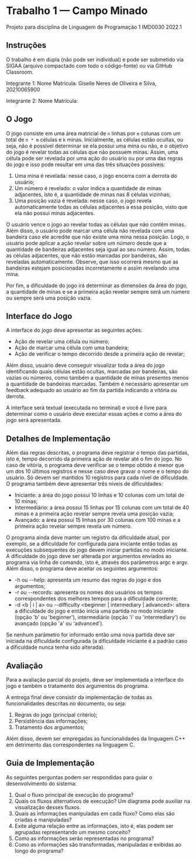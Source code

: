 # Trabalho 1 — Campo Minado

Projeto para disciplina de Linguagem de Programação 1 IMD0030 2022.1

## Instruções

O trabalho é em dupla (não pode ser individual) e pode ser submetido via SIGAA (arquivo compactado com todo o código-fonte) ou via GitHub Classroom.

Integrante 1: Nome Matrícula: Giselle Neres de Oliveira e Silva, 20210065900

Integrante 2: Nome Matrícula:

## O Jogo

O jogo consiste em uma área matricial de `n` linhas por `m` colunas com um total de `n * m` células e `k` minas. Inicialmente, as células estão ocultas, ou seja, não é possível determinar se ela possui uma mina ou não, e o objetivo do jogo é revelar todas as células que não possuem minas. Assim, uma célula pode ser revelada por uma ação do usuário ou por uma das regras do jogo e isso pode resultar em uma das três situações possíveis:

1. Uma mina é revelada: nesse caso, o jogo encerra com a derrota do usuário;
2. Um número é revelado: o valor indica a quantidade de minas adjacentes, isto é, a quantidade de minas nas 8 células vizinhas;
3. Uma posição vazia é revelada: nesse caso, o jogo revela automaticamente todas as células adjacentes a essa posição, visto que ela não possui minas adjacentes.

O usuário vence o jogo ao revelar todas as células que não contêm minas. Além disso, o usuário pode marcar uma célula não revelada com uma bandeira caso ele acredite que não existe uma mina nessa posição. Logo, o usuário pode aplicar a ação revelar sobre um número desde que a quantidade de bandeiras adjacentes seja igual ao seu número. Assim, todas as células adjacentes, que não estão marcadas por bandeiras, são reveladas automaticamente. Observe, que isso ocorrerá mesmo que as bandeiras estejam posicionadas incorretamente e assim revelando uma mina.

Por fim, a dificuldade do jogo irá determinar as dimensões da área do jogo, a quantidade de minas e se a primeira ação revelar sempre será um número ou sempre será uma posição vazia.

## Interface do Jogo

A interface do jogo deve apresentar as seguintes ações:

- Ação de revelar uma célula ou número;
- Ação de marcar uma célula com uma bandeira;
- Ação de verificar o tempo decorrido desde a primeira ação de revelar;

Além disso, usuário deve conseguir visualizar toda a área do jogo identificando quais células estão ocultas, marcadas por bandeiras, são vazias ou números, como também a quantidade de minas presentes menos a quantidade de bandeiras marcadas. Também é necessário apresentar um feedback adequado ao usuário ao fim da partida indicando a vitória ou derrota.

A interface será textual (executada no terminal) e você é livre para determinar como o usuário deve executar essas ações e como a área do jogo será apresentada.

## Detalhes de Implementação

Além das regras descritas, o programa deve registrar o tempo das partidas, isto é, tempo decorrido da primeira ação de revelar até o fim do jogo. No caso de vitória, o programa deve verificar se o tempo obtido é menor que um dos 10 últimos registros e nesse caso deve gravar o nome e o tempo do usuário. Só devem ser mantidos 10 registros para cada nível de dificuldade. O programa também deve apresentar três níveis de dificuldades:

- Iniciante: a área do jogo possui 10 linhas e 10 colunas com um total de 10 minas;
- Intermediário: a área possui 15 linhas por 15 colunas com um total de 40 minas e a primeira ação revelar sempre revela uma posição vazia;
- Avançado: a área possui 15 linhas por 30 colunas com 100 minas e a primeira ação revelar sempre revela um número.

O programa ainda deve manter um registro da dificuldade atual, por exemplo, se a dificuldade for configurada para iniciante então todas as execuções subsequentes do jogo devem iniciar partidas no modo iniciante. A dificuldade do jogo deve ser alterada por argumentos enviados ao programa via linha de comando, isto é, através dos parâmetros argc e argv. Além disso, o programa deve aceitar os seguintes argumentos:

- -h ou --help: apresenta um resumo das regras do jogo e dos argumentos;
- -r ou --records: apresenta os nomes dos usuários os tempos correspondentes dos melhores tempos para a dificuldade corrente;
- -d <b | i | a> ou --difficulty <beginner | intermediary | advanced>: altera a dificuldade do jogo e então inicia uma partida no modo iniciante (opção 'b' ou 'beginner'), intermediário (opção 'i' ou 'intermediary') ou avançado (opção 'a' ou 'advanced').

Se nenhum parâmetro for informado então uma nova partida deve ser iniciada na dificuldade configurada (a dificuldade iniciante é a padrão caso a dificuldade nunca tenha sido alterada).


## Avaliação

Para a avaliação parcial do projeto, deve ser implementada a interface do jogo e também o tratamento dos argumentos do programa.

A entrega final deve consistir da implementação de todas as funcionalidades descritas no documento, ou seja:
1. Regras do jogo (principal critério);
2. Persistência das informações;
3. Tratamento dos argumentos;

Além disso, devem ser empregadas as funcionalidades da linguagem C++ em detrimento das correspondentes na linguagem C.

## Guia de Implementação

As seguintes perguntas podem ser respondidas para guiar o desenvolvimento do sistema:

1. Qual o fluxo principal de execução do programa?
2. Quais os fluxos alternativos de execução? Um diagrama pode auxiliar na visualização desses fluxos.
3. Quais as informações manipuladas em cada fluxo? Como elas são criadas e manipuladas?
4. Exite alguma relação entre as informações, isto é, elas podem ser agrupadas representando um mesmo conceito?
5. Como as informações serão representadas no programa?
6. Como as informações são transformadas, manipuladas e exibidas ao longo do programa?
